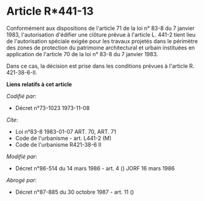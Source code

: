 # Article R*441-13

Conformément aux dispositions de l'article 71 de la loi n° 83-8 du 7 janvier 1983, l'autorisation d'édifier une clôture
prévue à l'article L. 441-2 tient lieu de l'autorisation spéciale exigée pour les travaux projetés dans le périmètre des
zones de protection du patrimoine architectural et urbain instituées en application de l'article 70 de la loi n° 83-8 du 7
janvier 1983.

Dans ce cas, la décision est prise dans les conditions prévues à l'article R. 421-38-6-II.

**Liens relatifs à cet article**

_Codifié par_:

  - Décret n°73-1023 1973-11-08

_Cite_:

  - Loi n°83-8 1983-01-07 ART. 70, ART. 71
  - Code de l'urbanisme - art. L441-2 (M)
  - Code de l'urbanisme R421-38-6 II

_Modifié par_:

  - Décret n°86-514 du 14 mars 1986 - art. 4 () JORF 16 mars 1986

_Abrogé par_:

  - Décret n°87-885 du 30 octobre 1987 - art. 11 ()
